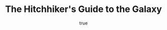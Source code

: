 ---
title: "The Hitchhiker's Guide to the Galaxy"
bookCover: "/assets/book-covers/the-hitchhikers-guide-to-the-galaxy.jpg"
slug: "the-hitchhikers-guide-to-the-galaxy"
bookAuthor: "Douglas Adams"
rating: 10
done: false
tags: []
summary: false
detailedNotes: false
amazonLink: ""
author:
  name: Rico Trebeljahr
  picture: "/assets/blog/profile.jpeg"
---